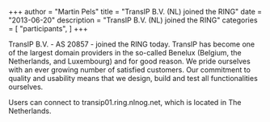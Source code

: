 +++
author = "Martin Pels"
title = "TransIP B.V. (NL) joined the RING"
date = "2013-06-20"
description = "TransIP B.V. (NL) joined the RING"
categories = [
    "participants",
]
+++

TransIP B.V. - AS 20857 - joined the RING today. TransIP has become one of the largest domain providers in the so-called Benelux (Belgium, the Netherlands, and Luxembourg) and for good reason. We pride ourselves with an ever growing number of satisfied customers. Our commitment to quality and usability means that we design, build and test all functionalities ourselves.

Users can connect to transip01.ring.nlnog.net, which is located in The Netherlands.


